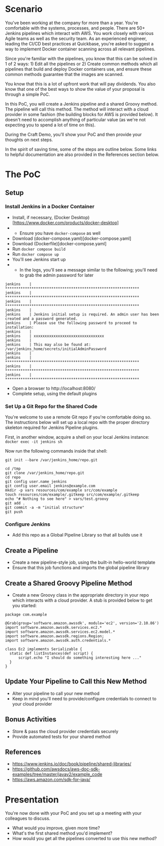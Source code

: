 # Scenario
You've been working at the company for more than a year.  You're comfortable with the systems, processes, and people.  There are 50+ Jenkins pipelines which interact with AWS.  You work closely with various Agile teams as well as the security team.  As an experienced engineer, leading the CI/CD best practices at Quickbase, you're asked to suggest a way to implement Docker container scanning across all relevant pipelines.

Since you're familiar with the pipelines, you know that this can be solved in 1 of 2 ways: 1) Edit all the pipelines or 2) Create common methods which all pipelines that build and deploy Docker containers use, and ensure these common methods guarantee that the images are scanned.

You know that this is a lot of upfront work that will pay dividends.  You also know that one of the best ways to show the value of your proposal is through a simple PoC.

In this PoC, you will create a Jenkins pipeline and a shared Groovy method.  The pipeline will call this method.  The method will interact with a cloud provider in some fashion (the building blocks for AWS is provided below).  It doesn't need to accomplish anything of particular value (as we're not expecting you to spend a lot of time on this).

During the Craft Demo, you'll show your PoC and then provide your thoughts on next steps.

In the spirit of saving time, some of the steps are outline below.  Some links to helpful documentation are also provided in the References section below.

# The PoC
## Setup
### Install Jenkins in a Docker Container
* Install, if necessary, (Docker Desktop)[https://www.docker.com/products/docker-desktop]
* * Ensure you have `docker-compose` as well
* Download (docker-compose.yaml)[docker-compose.yaml]
* Download (Dockerfile)[docker-compose.yaml]
* Run `docker compose build`
* Run `docker compose up`
* You'll see Jenkins start up
* * In the logs, you'll see a message similar to the following; you'll need to grab the admin password for later
```
jenkins    | *************************************************************
jenkins    | *************************************************************
jenkins    | *************************************************************
jenkins    | 
jenkins    | Jenkins initial setup is required. An admin user has been created and a password generated.
jenkins    | Please use the following password to proceed to installation:
jenkins    | 
jenkins    | xxxxxxxxxxxxxxxxxxxxxxxxxxxxxxxx
jenkins    | 
jenkins    | This may also be found at: /var/jenkins_home/secrets/initialAdminPassword
jenkins    | 
jenkins    | *************************************************************
jenkins    | *************************************************************
jenkins    | *************************************************************
```
* Open a browser to http://localhost:8080/
* Complete setup, using the default plugins

### Set Up a Git Repo for the Shared Code
You're welcome to use a remote Git repo if you're comfortable doing so.  The instructions below will set up a local repo with the proper directory skeleton required for Jenkins Pipeline plugins.

First, in another window, acquire a shell on your local Jenkins instance:
`docker exec -it jenkins sh`

Now run the following commands inside that shell:
```
git init --bare /var/jenkins_home/repo.git

cd /tmp
git clone /var/jenkins_home/repo.git
cd repo
git config user.name jenkins
git config user.email jenkins@example.com
mkdir -p vars resources/com/example src/com/example
touch resources/com/example/.gitkeep src/com/example/.gitkeep
echo "# Nothing to see here" > vars/test.groovy
git add .
git commit -a -m "initial structure"
git push
```

### Configure Jenkins
* Add this repo as a Global Pipeline Library so that all builds use it

## Create a Pipeline
* Create a new pipeline-style job, using the built-in hello-world template
* Ensure that this job functions and imports the global pipeline library

## Create a Shared Groovy Pipeline Method
* Create a new Groovy class in the appropriate directory in your repo which interacts with a cloud provider.  A stub is provided below to get you started:
```
package com.example

@Grab(group='software.amazon.awssdk', module='ec2', version='2.10.86')
import software.amazon.awssdk.services.ec2.*
import software.amazon.awssdk.services.ec2.model.*
import software.amazon.awssdk.regions.Region;
import software.amazon.awssdk.auth.credentials.*

class Ec2 implements Serializable {
  static def listInstances(def script) {
      script.echo "I should do something interesting here ..."
  }
}
```

## Update Your Pipeline to Call this New Method
* Alter your pipeline to call your new method
* Keep in mind you'll need to provide/configure credentials to connect to your cloud provider

## Bonus Activities
* Store & pass the cloud provider credentials securely
* Provide automated tests for your shared method

## References
* https://www.jenkins.io/doc/book/pipeline/shared-libraries/
* https://github.com/awsdocs/aws-doc-sdk-examples/tree/master/javav2/example_code
* https://aws.amazon.com/sdk-for-java/

# Presentation
You're now done with your PoC and you set up a meeting with your colleagues to discuss.

* What would you improve, given more time?
* What's the first shared method you'd implement?
* How would you get all the pipelines converted to use this new method?

